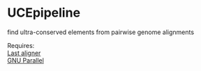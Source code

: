 # UCEpipeline
find ultra-conserved elements from pairwise genome alignments

Requires:  
[Last aligner](http://last.cbrc.jp/)  
[GNU Parallel](http://www.gnu.org/software/parallel/)
